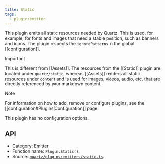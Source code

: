 ```yaml
---
title: Static
tags:
  - plugin/emitter
---
```


This plugin emits all static resources needed by Quartz. This is used, for example, for fonts and images that need a stable position, such as banners and icons. The plugin respects the `ignorePatterns` in the global [[configuration]].

> [!important]
> This is different from [[Assets]]. The resources from the [[Static]] plugin are located under `quartz/static`, whereas [[Assets]] renders all static resources under `content` and is used for images, videos, audio, etc. that are directly referenced by your markdown content.

> [!note]
> For information on how to add, remove or configure plugins, see the [[configuration#Plugins|Configuration]] page.

This plugin has no configuration options.

## API

- Category: Emitter
- Function name: `Plugin.Static()`.
- Source: [`quartz/plugins/emitters/static.ts`](https://github.com/FreedomCraft-Network/quartz/blob/v4/quartz/plugins/emitters/static.ts).
